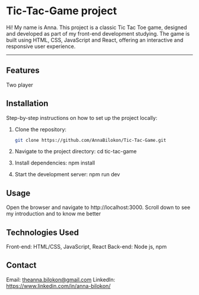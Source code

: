 # Tic-Tac-Game project

Hi! My name is Anna. 
This project is a classic Tic Tac Toe game, designed and developed as part of my front-end development studying. 
The game is built using HTML, CSS, JavaScript and React, offering an interactive and responsive user experience.

---

## Features

Two player

## Installation

Step-by-step instructions on how to set up the project locally:

1. Clone the repository:

   ```bash
   git clone https://github.com/AnnaBilokon/Tic-Tac-Game.git

   ```

2. Navigate to the project directory:
   cd tic-tac-game

3. Install dependencies:
   npm install

4. Start the development server:
   npm run dev

## Usage

Open the browser and navigate to http://localhost:3000.
Scroll down to see my introduction and to know me better

## Technologies Used

Front-end: HTML/CSS, JavaScript, React
Back-end: Node js, npm

## Contact

Email: theanna.bilokon@gmail.com
LinkedIn: https://www.linkedin.com/in/anna-bilokon/
